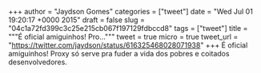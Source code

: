 
+++
author = "Jaydson Gomes"
categories = ["tweet"]
date = "Wed Jul 01 19:20:17 +0000 2015"
draft = false
slug = "04c1a72fd399c3c25e215cb067f197129fdbccd8"
tags = ["tweet"]
title = """É oficial amiguinhos! Pro..."""
tweet = true
micro = true
tweet_url = "https://twitter.com/jaydson/status/616325468028071938"
+++
É oficial amiguinhos! Proxy só serve pra fuder a vida dos pobres e coitados desenvolvedores.
